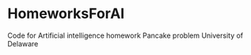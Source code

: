 # HomeworksForAI
Code for Artificial intelligence homework 
Pancake problem 
University of Delaware
